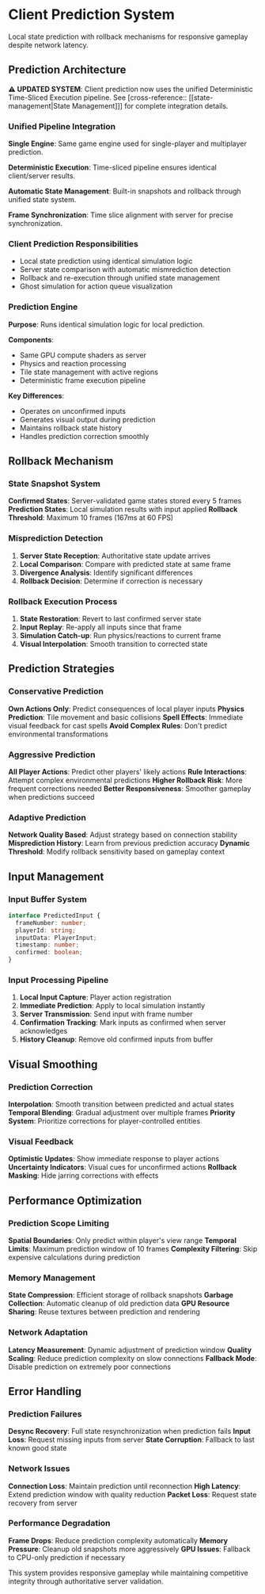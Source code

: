 # Client Prediction System

Local state prediction with rollback mechanisms for responsive gameplay despite network latency.

## Prediction Architecture

**⚠️ UPDATED SYSTEM**: Client prediction now uses the unified Deterministic Time-Sliced Execution pipeline. See [cross-reference:: [[state-management|State Management]]] for complete integration details.

### Unified Pipeline Integration
**Single Engine**: Same game engine used for single-player and multiplayer prediction.

**Deterministic Execution**: Time-sliced pipeline ensures identical client/server results.

**Automatic State Management**: Built-in snapshots and rollback through unified state system.

**Frame Synchronization**: Time slice alignment with server for precise synchronization.

### Client Prediction Responsibilities
- Local state prediction using identical simulation logic
- Server state comparison with automatic mismrediction detection  
- Rollback and re-execution through unified state management
- Ghost simulation for action queue visualization

### Prediction Engine
**Purpose**: Runs identical simulation logic for local prediction.

**Components**:
- Same GPU compute shaders as server
- Physics and reaction processing
- Tile state management with active regions
- Deterministic frame execution pipeline

**Key Differences**:
- Operates on unconfirmed inputs
- Generates visual output during prediction
- Maintains rollback state history
- Handles prediction correction smoothly

## Rollback Mechanism

### State Snapshot System
**Confirmed States**: Server-validated game states stored every 5 frames
**Prediction States**: Local simulation results with input applied
**Rollback Threshold**: Maximum 10 frames (167ms at 60 FPS)

### Misprediction Detection
1. **Server State Reception**: Authoritative state update arrives
2. **Local Comparison**: Compare with predicted state at same frame
3. **Divergence Analysis**: Identify significant differences
4. **Rollback Decision**: Determine if correction is necessary

### Rollback Execution Process
1. **State Restoration**: Revert to last confirmed server state
2. **Input Replay**: Re-apply all inputs since that frame
3. **Simulation Catch-up**: Run physics/reactions to current frame
4. **Visual Interpolation**: Smooth transition to corrected state

## Prediction Strategies

### Conservative Prediction
**Own Actions Only**: Predict consequences of local player inputs
**Physics Prediction**: Tile movement and basic collisions
**Spell Effects**: Immediate visual feedback for cast spells
**Avoid Complex Rules**: Don't predict environmental transformations

### Aggressive Prediction
**All Player Actions**: Predict other players' likely actions
**Rule Interactions**: Attempt complex environmental predictions
**Higher Rollback Risk**: More frequent corrections needed
**Better Responsiveness**: Smoother gameplay when predictions succeed

### Adaptive Prediction
**Network Quality Based**: Adjust strategy based on connection stability
**Misprediction History**: Learn from previous prediction accuracy
**Dynamic Threshold**: Modify rollback sensitivity based on gameplay context

## Input Management

### Input Buffer System
```typescript
interface PredictedInput {
  frameNumber: number;
  playerId: string;
  inputData: PlayerInput;
  timestamp: number;
  confirmed: boolean;
}
```

### Input Processing Pipeline
1. **Local Input Capture**: Player action registration
2. **Immediate Prediction**: Apply to local simulation instantly
3. **Server Transmission**: Send input with frame number
4. **Confirmation Tracking**: Mark inputs as confirmed when server acknowledges
5. **History Cleanup**: Remove old confirmed inputs from buffer

## Visual Smoothing

### Prediction Correction
**Interpolation**: Smooth transition between predicted and actual states
**Temporal Blending**: Gradual adjustment over multiple frames
**Priority System**: Prioritize corrections for player-controlled entities

### Visual Feedback
**Optimistic Updates**: Show immediate response to player actions
**Uncertainty Indicators**: Visual cues for unconfirmed actions
**Rollback Masking**: Hide jarring corrections with effects

## Performance Optimization

### Prediction Scope Limiting
**Spatial Boundaries**: Only predict within player's view range
**Temporal Limits**: Maximum prediction window of 10 frames
**Complexity Filtering**: Skip expensive calculations during prediction

### Memory Management
**State Compression**: Efficient storage of rollback snapshots
**Garbage Collection**: Automatic cleanup of old prediction data
**GPU Resource Sharing**: Reuse textures between prediction and rendering

### Network Adaptation
**Latency Measurement**: Dynamic adjustment of prediction window
**Quality Scaling**: Reduce prediction complexity on slow connections
**Fallback Mode**: Disable prediction on extremely poor connections

## Error Handling

### Prediction Failures
**Desync Recovery**: Full state resynchronization when prediction fails
**Input Loss**: Request missing inputs from server
**State Corruption**: Fallback to last known good state

### Network Issues
**Connection Loss**: Maintain prediction until reconnection
**High Latency**: Extend prediction window with quality reduction
**Packet Loss**: Request state recovery from server

### Performance Degradation
**Frame Drops**: Reduce prediction complexity automatically
**Memory Pressure**: Cleanup old snapshots more aggressively
**GPU Issues**: Fallback to CPU-only prediction if necessary

This system provides responsive gameplay while maintaining competitive integrity through authoritative server validation.
